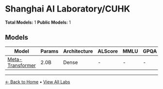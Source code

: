 # Shanghai AI Laboratory/CUHK

**Total Models:** 1
**Public Models:** 1

## Models

| Model | Params | Architecture | ALScore | MMLU | GPQA | Released | Status |
|-------|--------|--------------|---------|------|------|----------|--------|
| [Meta-Transformer](../models/shanghai-ai-laboratorycuhk/meta-transformer.md) | 2.0B | Dense | - | - | - | Jul/2023 | 🟢 |

---

[← Back to Home](../README.md) • [View All Labs](../labs/)
